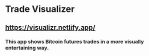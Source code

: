 # Trade Visualizer
## https://visualizr.netlify.app/
### This app shows Bitcoin futures trades in a more visually entertaining way.